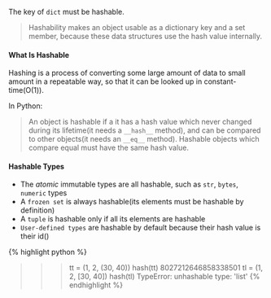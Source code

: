 The key of `dict` must be hashable.

> Hashability makes an object usable as a dictionary key and a set member, because these data structures use the hash value internally.

#### What Is Hashable

Hashing is a process of converting some large amount of data to small amount in a repeatable way, so that it can be looked up in constant-time(O(1)).

In Python:

> An object is hashable if a it has a hash value which never changed during its lifetime(it needs a `__hash__` method), and can be compared to other objects(it needs an `__eq__` method). Hashable objects which compare equal must have the same hash value.

#### Hashable Types 

- The *atomic* immutable types are all hashable, such as `str`, `bytes`, `numeric` types
- A `frozen set` is always hashable(its elements must be hashable by definition)
- A `tuple` is hashable only if all its elements are hashable
- `User-defined types` are hashable by default because their hash value is their id()



{% highlight python %}
>>> tt = (1, 2, (30, 40))
>>> hash(tt)
8027212646858338501
>>> tl = (1, 2, [30, 40])
>>> hash(tl)
TypeError: unhashable type: 'list'
{% endhighlight %}





